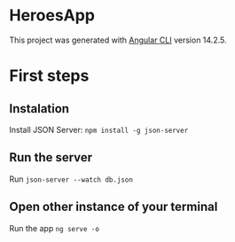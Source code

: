 # HeroesApp

This project was generated with [Angular CLI](https://github.com/angular/angular-cli) version 14.2.5.

# First steps

## Instalation

Install JSON Server:  `npm install -g json-server`

## Run the server

Run `json-server --watch db.json`

## Open other instance of your terminal

Run the app `ng serve -o`


